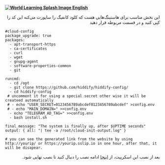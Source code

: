 [**![World Learning Splash Image](https://user-images.githubusercontent.com/125398461/229074810-599bd7f9-0bc1-44a9-b76e-90bf7e182314.png) English**](https://github.com/hiddify/hiddify-config/wiki/Cloud-init-installation)

<div dir="rtl">


این بخش مناسب برای هاستینگ‌هایی هست که کلود کانفیگ را ساپورت می‌کنه
این کد را کپی کنید و در قسمت مربوطه قرار دهید

</div>

```
#cloud-config
package_upgrade: true
packages:
  - apt-transport-https
  - ca-certificates
  - curl
  - wget
  - gnupg-agent
  - software-properties-common
  - git

runcmd:
  - cd /opt
  - git clone https://github.com/hiddify/hiddify-config/
  - cd hiddify-config
 # uncomment it for using a special secret other wise it will be createed automatically
 # - echo "USER_SECRET=0123456789abcdef0123456789abcdef" >config.env
 # - echo "MAIN_DOMAIN=" >>config.env
  - echo "TELEGRAM_AD_TAG=" >>config.env
  - bash install.sh

final_message: "The system is finally up, after $UPTIME seconds"
output: { all: "| tee -a /root/cloud-init-output.log" }

# you can see the generated link from the website by using http://yourip/ or https://yourip.sslip.io in one hour, after that, it will be disapear. 
```

<div dir="rtl">

بعد از نصب این اسکریپت، از [اینجا](https://github.com/hiddify/hiddify-config/wiki/%D8%B1%D8%A7%D9%87%D9%86%D9%85%D8%A7%DB%8C-%D8%AA%D9%86%D8%B8%DB%8C%D9%85-%D8%AF%D8%A7%D9%85%D9%86%D9%87-%D9%88-%D9%86%D9%87%D8%A7%DB%8C%DB%8C-%DA%A9%D8%B1%D8%AF%D9%86-%D9%86%D8%B5%D8%A8) ادامه نصب را دنبال کنید تا نصب نهایی شود.

<div>